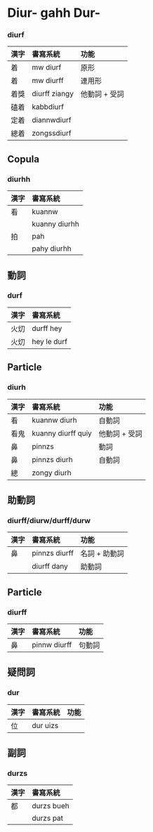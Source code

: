# Diur- gahh Dur-

### diurf

| 漢字 | 書寫系統 | 功能 |
| :--- | :--- | :--- |
| 着 | mw diurf | 原形 |
| 着 | mw diurff | 連用形 |
| 着獎 | diurff ziangy | 他動詞 + 受詞 |
| 磕着| kabbdiurf | |
| 定着 | diannwdiurf | |
| 總着 | zongssdiurf | |

## Copula

### diurhh

| 漢字 | 書寫系統 |
| :--- | :--- |
| 看 | kuannw |
| | kuanny diurhh |
| 拍 | pah |
| | pahy diurhh |

## 動詞

### durf

| 漢字 | 書寫系統 |
| :--- | :--- |
| 火灱 | durff hey |
| 火灱 | hey le durf |

## Particle

### diurh

| 漢字 | 書寫系統 | 功能 |
| :--- | :--- | :--- |
| 看 | kuannw diurh | 自動詞 |
| 看鬼 | kuanny diurff quiy | 他動詞 + 受詞 |
| 鼻 | pinnzs | 動詞 |
| 鼻 | pinnzs diurh | 自動詞 |
| 總 | zongy diurh ||

## 助動詞

### diurff/diurw/durff/durw

| 漢字 | 書寫系統 | 功能 |
| :--- | :--- | :--- |
| 鼻 | pinnzs diurff | 名詞 + 助動詞 |
| | diurff dany | 助動詞 |

## Particle

### diurff

| 漢字 | 書寫系統 | 功能 |
| :--- | :--- | :--- |
| 鼻 | pinnw diurff | 句動詞 |

## 疑問詞

### dur

| 漢字 | 書寫系統 | 功能 |
| :--- | :--- | :--- |
| 位 | dur uizs |  |

## 副詞

### durzs

| 漢字 | 書寫系統 |
| :--- | :--- |
| 都 | durzs bueh |
| | durzs pat |
